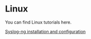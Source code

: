 # Linux
You can find Linux tutorials here.

[Syslog-ng installation and configuration](https://github.com/mrezagerami/Linux/blob/main/Syslog-ng)
